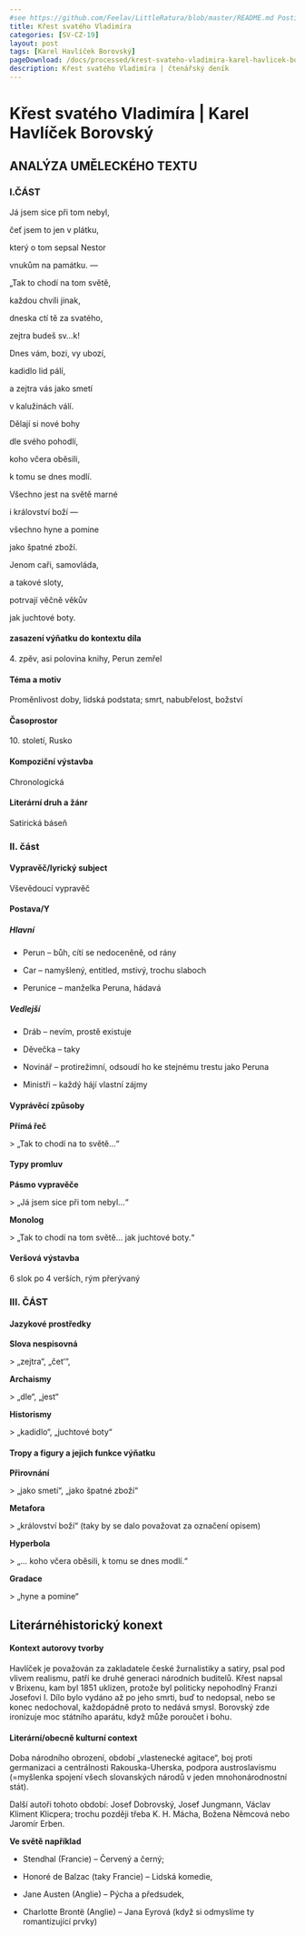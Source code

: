 ```yaml
---
#see https://github.com/Feelav/LittleRatura/blob/master/README.md Posting new books
title: Křest svatého Vladimíra
categories: [SV-CZ-19]
layout: post
tags: [Karel Havlíček Borovský]
pageDownload: /docs/processed/krest-svateho-vladimira-karel-havlicek-borovsky.docx
description: Křest svatého Vladimíra | čtenářský deník
---
```


# Křest svatého Vladimíra | Karel Havlíček Borovský

## ANALÝZA UMĚLECKÉHO TEXTU

### I.ČÁST

Já jsem sice při tom nebyl,

čeť jsem to jen v plátku,

který o tom sepsal Nestor

vnukům na památku. —

„Tak to chodí na tom světě,

každou chvíli jinak,

dneska ctí tě za svatého,

zejtra budeš sv…k\!

Dnes vám, bozi, vy ubozí,

kadidlo lid pálí,

a zejtra vás jako smetí

v kalužinách válí.

Dělají si nové bohy

dle svého pohodlí,

koho včera oběsili,

k tomu se dnes modlí.

Všechno jest na světě marné

i království boží —

všechno hyne a pomine

jako špatné zboží.

Jenom caři, samovláda,

a takové sloty,

potrvají věčně věkův

jak juchtové boty.

#### zasazení výňatku do kontextu díla

4\. zpěv, asi polovina knihy, Perun zemřel

#### Téma a motiv

Proměnlivost doby, lidská podstata; smrt, nabubřelost, božství

#### Časoprostor

10\. století, Rusko

#### Kompoziční výstavba

Chronologická

#### Literární druh a žánr

Satirická báseň

### II. část

#### Vypravěč/lyrický subject

Vševědoucí vypravěč

#### Postava/Y

##### Hlavní

- Perun – bůh, cítí se nedoceněně, od rány

- Car – namyšlený, entitled, mstivý, trochu slaboch

- Perunice – manželka Peruna, hádavá

##### Vedlejší

- Dráb – nevím, prostě existuje

- Děvečka – taky

- Novinář – protirežimní, odsoudí ho ke stejnému trestu jako Peruna

- Ministři – každý hájí vlastní zájmy

#### Vyprávěcí způsoby

**Přímá řeč**

\> „Tak to chodí na to světě…“

#### Typy promluv

**Pásmo vypravěče**

\> „Já jsem sice při tom nebyl…“

**Monolog**

\> „Tak to chodí na tom světě… jak juchtové boty.“

#### Veršová výstavba

6 slok po 4 verších, rým přerývaný

### III. ČÁST

#### Jazykové prostředky

**Slova nespisovná**

\> „zejtra“, „čet‘“,

**Archaismy**

\> „dle“, „jest“

**Historismy**

\> „kadidlo“, „juchtové boty“

#### Tropy a figury a jejich funkce výňatku

**Přirovnání**

\> „jako smetí“, „jako špatné zboží“

**Metafora**

\> „království boží“ (taky by se dalo považovat za označení opisem)

**Hyperbola**

\> „… koho včera oběsili, k tomu se dnes modlí.“

**Gradace**

\> „hyne a pomine“

###

## Literárnéhistorický konext

#### Kontext autorovy tvorby

Havlíček je považován za zakladatele české žurnalistiky a satiry, psal
pod vlivem realismu, patří ke druhé generaci národních buditelů. Křest
napsal v Brixenu, kam byl 1851 uklizen, protože byl politicky nepohodlný
Franzi Josefovi I. Dílo bylo vydáno až po jeho smrti, buď to nedopsal,
nebo se konec nedochoval, každopádně proto to nedává smysl. Borovský zde
ironizuje moc státního aparátu, když může poroučet i bohu.

#### Literární/obecně kulturní context

Doba národního obrození, období „vlastenecké agitace“, boj proti
germanizaci a centrálnosti Rakouska-Uherska, podpora austroslavismu
(=myšlenka spojení všech slovanských národů v jeden mnohonárodnostní
stát).

Další autoři tohoto období: Josef Dobrovský, Josef Jungmann, Václav
Kliment Klicpera; trochu později třeba K. H. Mácha, Božena Němcová nebo
Jaromír Erben.

**Ve světě například**

- Stendhal (Francie) – Červený a černý;

- Honoré de Balzac (taky Francie) – Lidská komedie,

- Jane Austen (Anglie) – Pýcha a předsudek,

- Charlotte Brontë (Anglie) – Jana Eyrová (když si odmyslíme ty
  romantizující prvky)

####
